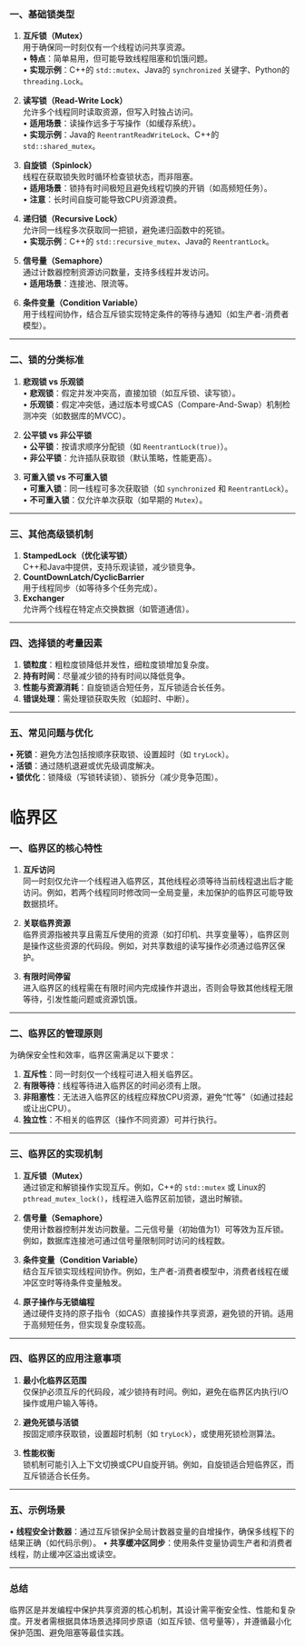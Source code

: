 ### 一、基础锁类型
1. **互斥锁（Mutex）**  
   用于确保同一时刻仅有一个线程访问共享资源。  
   • **特点**：简单易用，但可能导致线程阻塞和饥饿问题。  
   • **实现示例**：C++的 `std::mutex`、Java的 `synchronized` 关键字、Python的 `threading.Lock`。

2. **读写锁（Read-Write Lock）**  
   允许多个线程同时读取资源，但写入时独占访问。  
   • **适用场景**：读操作远多于写操作（如缓存系统）。  
   • **实现示例**：Java的 `ReentrantReadWriteLock`、C++的 `std::shared_mutex`。

3. **自旋锁（Spinlock）**  
   线程在获取锁失败时循环检查锁状态，而非阻塞。  
   • **适用场景**：锁持有时间极短且避免线程切换的开销（如高频短任务）。  
   • **注意**：长时间自旋可能导致CPU资源浪费。

4. **递归锁（Recursive Lock）**  
   允许同一线程多次获取同一把锁，避免递归函数中的死锁。  
   • **实现示例**：C++的 `std::recursive_mutex`、Java的 `ReentrantLock`。

5. **信号量（Semaphore）**  
   通过计数器控制资源访问数量，支持多线程并发访问。  
   • **适用场景**：连接池、限流等。

6. **条件变量（Condition Variable）**  
   用于线程间协作，结合互斥锁实现特定条件的等待与通知（如生产者-消费者模型）。

---

### 二、锁的分类标准
1. **悲观锁 vs 乐观锁**  
   • **悲观锁**：假定并发冲突高，直接加锁（如互斥锁、读写锁）。  
   • **乐观锁**：假定冲突低，通过版本号或CAS（Compare-And-Swap）机制检测冲突（如数据库的MVCC）。

2. **公平锁 vs 非公平锁**  
   • **公平锁**：按请求顺序分配锁（如 `ReentrantLock(true)`）。  
   • **非公平锁**：允许插队获取锁（默认策略，性能更高）。

3. **可重入锁 vs 不可重入锁**  
   • **可重入锁**：同一线程可多次获取锁（如 `synchronized` 和 `ReentrantLock`）。  
   • **不可重入锁**：仅允许单次获取（如早期的 `Mutex`）。

---

### 三、其他高级锁机制
1. **StampedLock（优化读写锁）**  
   C++和Java中提供，支持乐观读锁，减少锁竞争。  
2. **CountDownLatch/CyclicBarrier**  
   用于线程同步（如等待多个任务完成）。  
3. **Exchanger**  
   允许两个线程在特定点交换数据（如管道通信）。

---

### 四、选择锁的考量因素
1. **锁粒度**：粗粒度锁降低并发性，细粒度锁增加复杂度。  
2. **持有时间**：尽量减少锁的持有时间以降低竞争。  
3. **性能与资源消耗**：自旋锁适合短任务，互斥锁适合长任务。  
4. **错误处理**：需处理锁获取失败（如超时、中断）。

---

### 五、常见问题与优化
• **死锁**：避免方法包括按顺序获取锁、设置超时（如 `tryLock`）。  
• **活锁**：通过随机退避或优先级调度解决。  
• **锁优化**：锁降级（写锁转读锁）、锁拆分（减少竞争范围）。

# 临界区
### 一、临界区的核心特性
1. **互斥访问**  
   同一时刻仅允许一个线程进入临界区，其他线程必须等待当前线程退出后才能访问。例如，若两个线程同时修改同一全局变量，未加保护的临界区可能导致数据损坏。

2. **关联临界资源**  
   临界资源指被共享且需互斥使用的资源（如打印机、共享变量等），临界区则是操作这些资源的代码段。例如，对共享数组的读写操作必须通过临界区保护。

3. **有限时间停留**  
   进入临界区的线程需在有限时间内完成操作并退出，否则会导致其他线程无限等待，引发性能问题或资源饥饿。

---

### 二、临界区的管理原则
为确保安全性和效率，临界区需满足以下要求：
1. **互斥性**：同一时刻仅一个线程可进入相关临界区。
2. **有限等待**：线程等待进入临界区的时间必须有上限。
3. **非阻塞性**：无法进入临界区的线程应释放CPU资源，避免“忙等”（如通过挂起或让出CPU）。
4. **独立性**：不相关的临界区（操作不同资源）可并行执行。

---

### 三、临界区的实现机制
1. **互斥锁（Mutex）**  
   通过锁定和解锁操作实现互斥。例如，C++的 `std::mutex` 或 Linux的 `pthread_mutex_lock()`，线程进入临界区前加锁，退出时解锁。

2. **信号量（Semaphore）**  
   使用计数器控制并发访问数量。二元信号量（初始值为1）可等效为互斥锁。例如，数据库连接池可通过信号量限制同时访问的线程数。

3. **条件变量（Condition Variable）**  
   结合互斥锁实现线程间协作。例如，生产者-消费者模型中，消费者线程在缓冲区空时等待条件变量触发。

4. **原子操作与无锁编程**  
   通过硬件支持的原子指令（如CAS）直接操作共享资源，避免锁的开销。适用于高频短任务，但实现复杂度较高。

---

### 四、临界区的应用注意事项
1. **最小化临界区范围**  
   仅保护必须互斥的代码段，减少锁持有时间。例如，避免在临界区内执行I/O操作或用户输入等待。

2. **避免死锁与活锁**  
   按固定顺序获取锁，设置超时机制（如 `tryLock`），或使用死锁检测算法。

3. **性能权衡**  
   锁机制可能引入上下文切换或CPU自旋开销。例如，自旋锁适合短临界区，而互斥锁适合长任务。

---

### 五、示例场景
• **线程安全计数器**：通过互斥锁保护全局计数器变量的自增操作，确保多线程下的结果正确（如代码示例）。
• **共享缓冲区同步**：使用条件变量协调生产者和消费者线程，防止缓冲区溢出或读空。

---

### 总结
临界区是并发编程中保护共享资源的核心机制，其设计需平衡安全性、性能和复杂度。开发者需根据具体场景选择同步原语（如互斥锁、信号量等），并遵循最小化保护范围、避免阻塞等最佳实践。